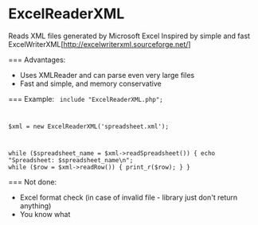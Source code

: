 ExcelReaderXML
==============

Reads XML files generated by Microsoft Excel
Inspired by simple and fast ExcelWriterXML[http://excelwriterxml.sourceforge.net/]

=== Advantages:
* Uses XMLReader and can parse even very large files
* Fast and simple, and memory conservative

=== Example:
<code>
include "ExcelReaderXML.php";

$xml = new ExcelReaderXML('spreadsheet.xml');

while ($spreadsheet_name = $xml->readSpreadsheet()) {
	echo "Spreadsheet: $spreadsheet_name\n";
	while ($row = $xml->readRow()) {
		print_r($row);
	}
}
</code>

=== Not done:
* Excel format check (in case of invalid file - library just don't return anything)
* You know what
